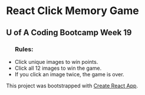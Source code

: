 <h1>React Click Memory Game</h1>
<h2>U of A Coding Bootcamp Week 19</h2>

<ul>
<h3>Rules:</h3>
<li>Click unique images to win points.</li> 
<li>Click all 12 images to win the game.</li> 
<li>If you click an image twice, the game is over.</li>
</ul>


This project was bootstrapped with [Create React App](https://github.com/facebookincubator/create-react-app).

